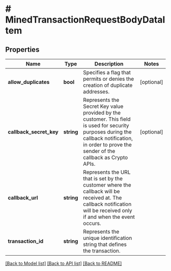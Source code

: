 # # MinedTransactionRequestBodyDataItem

## Properties

Name | Type | Description | Notes
------------ | ------------- | ------------- | -------------
**allow_duplicates** | **bool** | Specifies a flag that permits or denies the creation of duplicate addresses. | [optional]
**callback_secret_key** | **string** | Represents the Secret Key value provided by the customer. This field is used for security purposes during the callback notification, in order to prove the sender of the callback as Crypto APIs. | [optional]
**callback_url** | **string** | Represents the URL that is set by the customer where the callback will be received at. The callback notification will be received only if and when the event occurs. |
**transaction_id** | **string** | Represents the unique identification string that defines the transaction. |

[[Back to Model list]](../../README.md#models) [[Back to API list]](../../README.md#endpoints) [[Back to README]](../../README.md)
